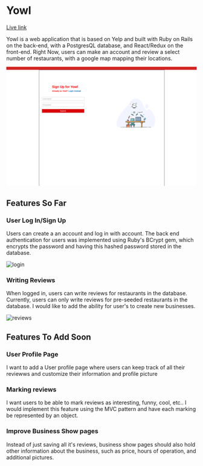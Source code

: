 # Yowl

[Live link][heroku]

[heroku]: http://yowl.eugenecheng.club

Yowl is a web application that is based on Yelp and built with Ruby on Rails on the back-end, with a PostgresQL database, and React/Redux on the front-end. Right Now, users can make an account and review a select number of restaurants, with a google map mapping their locations.

![signup](app/assets/images/signup.png)

## Features So Far

### User Log In/Sign Up

Users can create a an account and log in with account. The back end authentication for users was implemented using Ruby's BCrypt gem, which encrypts the password and having this hashed password stored in the database.

![login](app/assets/images/login.gif)

### Writing Reviews

When logged in, users can write reviews for restaurants in the database. Currently, users can only write reviews for pre-seeded restaurants in the database. I would like to add the ability for user's to create new businesses.

![reviews](app/assets/images/reviews.gif)

## Features To Add Soon

### User Profile Page

I want to add a User profile page where users can keep track of all their reviewws and customize their information and profile picture

### Marking reviews

I want users to be able to mark reviews as interesting, funny, cool, etc.. I would implement this feature using the MVC pattern and have each marking be represented by an object.


### Improve Business Show pages

Instead of just saving all it's reviews, business show pages should also hold other information about the business, such as price, hours of operation, and additional pictures.
